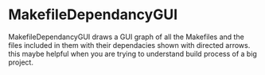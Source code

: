 # MakefileDependancyGUI
MakefileDependancyGUI draws a GUI graph of all the Makefiles and the files included in them with their dependacies shown with directed arrows. this maybe helpful when you are trying to understand build process of a big project.
